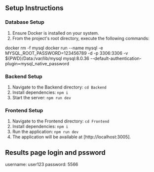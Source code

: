 ## Setup Instructions

### Database Setup
1. Ensure Docker is installed on your system.
2. From the project's root directory, execute the following commands:

docker rm -f mysql
docker run --name mysql -e MYSQL_ROOT_PASSWORD=123456789 -d -p 3306:3306 -v ${PWD}/Data:/var/lib/mysql mysql:8.0.36 --default-authentication-plugin=mysql_native_password

### Backend Setup
1. Navigate to the Backend directory: `cd Backend`
2. Install dependencies: `npm i`
3. Start the server: `npm run dev`

### Frontend Setup
1. Navigate to the Frontend directory: `cd Frontend`
2. Install dependencies: `npm i`
3. Run the application: `npm run dev`
4. The application will be available at [http://localhost:3005].



## Results page login and pssword
username: user123
password: 5566
